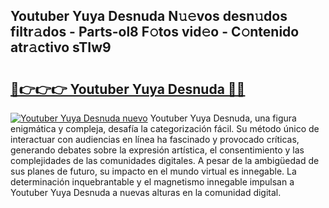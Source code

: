 ## Youtuber Yuya Desnuda N𝚞𝚎vos desn𝚞dos filtr𝚊dos - Parts-ol8 F𝚘tos vid𝚎o - C𝚘ntenido atr𝚊ctivo sTIw9

# <h2><a href="http://mbcx2k.tromn.icu/?c=Youtuber+Yuya+Desnuda">🔗👉👉👉 Youtuber Yuya Desnuda 🔗🔗</a></h2>

[![Youtuber Yuya Desnuda nuevo](https://i.imgur.com/pEAQMta.gif)](http://mbcx2k.tromn.icu/?c=Youtuber+Yuya+Desnuda)
Youtuber Yuya Desnuda, una figura enigmática y compleja, desafía la categorización fácil. Su método único de interactuar con audiencias en línea ha fascinado y provocado críticas, generando debates sobre la expresión artística, el consentimiento y las complejidades de las comunidades digitales. A pesar de la ambigüedad de sus planes de futuro, su impacto en el mundo virtual es innegable. La determinación inquebrantable y el magnetismo innegable impulsan a Youtuber Yuya Desnuda a nuevas alturas en la comunidad digital.
